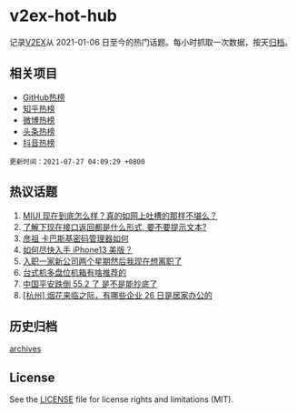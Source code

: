 # v2ex-hot-hub

 记录[V2EX](https://www.v2ex.com/)从 2021-01-06 日至今的热门话题。每小时抓取一次数据，按天[归档](archives)。
 
 ## 相关项目

- [GitHub热榜](https://github.com/lonnyzhang423/github-hot-hub)
- [知乎热榜](https://github.com/lonnyzhang423/zhihu-hot-hub)
- [微博热榜](https://github.com/lonnyzhang423/weibo-hot-hub)
- [头条热榜](https://github.com/lonnyzhang423/toutiao-hot-hub)
- [抖音热榜](https://github.com/lonnyzhang423/douyin-hot-hub)


 `更新时间：2021-07-27 04:09:29 +0800`

## 热议话题

1. [MIUI 现在到底怎么样？真的如网上吐槽的那样不堪么？](https://www.v2ex.com/t/791801)
1. [了解下现在接口返回都是什么形式, 要不要提示文本?](https://www.v2ex.com/t/791754)
1. [彦祖 卡巴斯基密码管理器如何](https://www.v2ex.com/t/791761)
1. [如何尽快入手 iPhone13 美版？](https://www.v2ex.com/t/791835)
1. [入职一家新公司两个星期然后我现在想离职了](https://www.v2ex.com/t/791739)
1. [台式机多盘位机箱有啥推荐的](https://www.v2ex.com/t/791791)
1. [中国平安跌倒 55.2 了 是不是能抄底了](https://www.v2ex.com/t/791782)
1. [[杭州] 烟花来临之际，有哪些企业 26 日是居家办公的](https://www.v2ex.com/t/791741)

## 历史归档

[archives](archives)

## License

See the [LICENSE](LICENSE) file for license rights and limitations (MIT).
